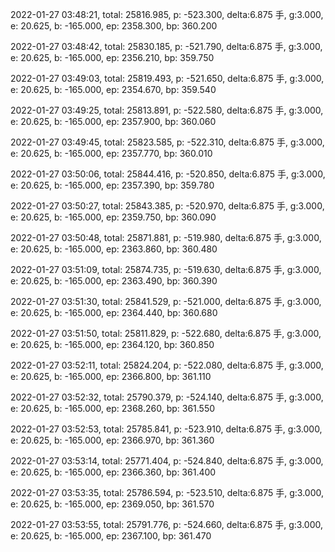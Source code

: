 2022-01-27 03:48:21, total: 25816.985, p: -523.300, delta:6.875 手, g:3.000, e: 20.625, b: -165.000, ep: 2358.300, bp: 360.200

2022-01-27 03:48:42, total: 25830.185, p: -521.790, delta:6.875 手, g:3.000, e: 20.625, b: -165.000, ep: 2356.210, bp: 359.750

2022-01-27 03:49:03, total: 25819.493, p: -521.650, delta:6.875 手, g:3.000, e: 20.625, b: -165.000, ep: 2354.670, bp: 359.540

2022-01-27 03:49:25, total: 25813.891, p: -522.580, delta:6.875 手, g:3.000, e: 20.625, b: -165.000, ep: 2357.900, bp: 360.060

2022-01-27 03:49:45, total: 25823.585, p: -522.310, delta:6.875 手, g:3.000, e: 20.625, b: -165.000, ep: 2357.770, bp: 360.010

2022-01-27 03:50:06, total: 25844.416, p: -520.850, delta:6.875 手, g:3.000, e: 20.625, b: -165.000, ep: 2357.390, bp: 359.780

2022-01-27 03:50:27, total: 25843.385, p: -520.970, delta:6.875 手, g:3.000, e: 20.625, b: -165.000, ep: 2359.750, bp: 360.090

2022-01-27 03:50:48, total: 25871.881, p: -519.980, delta:6.875 手, g:3.000, e: 20.625, b: -165.000, ep: 2363.860, bp: 360.480

2022-01-27 03:51:09, total: 25874.735, p: -519.630, delta:6.875 手, g:3.000, e: 20.625, b: -165.000, ep: 2363.490, bp: 360.390

2022-01-27 03:51:30, total: 25841.529, p: -521.000, delta:6.875 手, g:3.000, e: 20.625, b: -165.000, ep: 2364.440, bp: 360.680

2022-01-27 03:51:50, total: 25811.829, p: -522.680, delta:6.875 手, g:3.000, e: 20.625, b: -165.000, ep: 2364.120, bp: 360.850

2022-01-27 03:52:11, total: 25824.204, p: -522.080, delta:6.875 手, g:3.000, e: 20.625, b: -165.000, ep: 2366.800, bp: 361.110

2022-01-27 03:52:32, total: 25790.379, p: -524.140, delta:6.875 手, g:3.000, e: 20.625, b: -165.000, ep: 2368.260, bp: 361.550

2022-01-27 03:52:53, total: 25785.841, p: -523.910, delta:6.875 手, g:3.000, e: 20.625, b: -165.000, ep: 2366.970, bp: 361.360

2022-01-27 03:53:14, total: 25771.404, p: -524.840, delta:6.875 手, g:3.000, e: 20.625, b: -165.000, ep: 2366.360, bp: 361.400

2022-01-27 03:53:35, total: 25786.594, p: -523.510, delta:6.875 手, g:3.000, e: 20.625, b: -165.000, ep: 2369.050, bp: 361.570

2022-01-27 03:53:55, total: 25791.776, p: -524.660, delta:6.875 手, g:3.000, e: 20.625, b: -165.000, ep: 2367.100, bp: 361.470